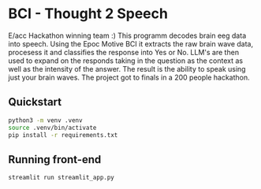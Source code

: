 # BCI - Thought 2 Speech
E/acc Hackathon winning team :) 
This programm decodes brain eeg data into speech. Using the Epoc Motive BCI it extracts the raw brain wave data, procesess it and classifies the response into Yes or No. LLM's are then used to expand on the responds taking in the question as the context as well as the intensity of the answer. The result is the ability to speak using just your brain waves.
The project got to finals in a 200 people hackathon.

## Quickstart
```bash
python3 -m venv .venv
source .venv/bin/activate
pip install -r requirements.txt
```
## Running front-end
```bash
streamlit run streamlit_app.py
```
